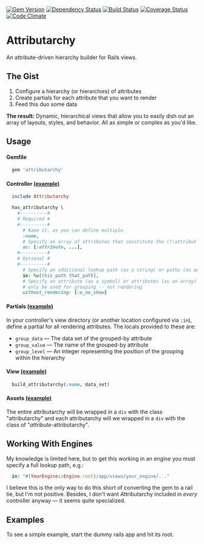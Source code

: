 [![Gem Version](https://badge.fury.io/rb/attributarchy.png)](http://badge.fury.io/rb/attributarchy)
[![Dependency Status](https://gemnasium.com/epicyclist/attributarchy.png)](https://gemnasium.com/epicyclist/attributarchy)
[![Build Status](https://travis-ci.org/epicyclist/attributarchy.png?branch=master)](https://travis-ci.org/epicyclist/attributarchy)
[![Coverage Status](https://coveralls.io/repos/epicyclist/attributarchy/badge.png)](https://coveralls.io/r/epicyclist/attributarchy)
[![Code Climate](http://allthebadges.io/epicyclist/attributarchy/code_climate.png)](http://allthebadges.io/epicyclist/attributarchy/code_climate)


# Attributarchy

An attribute-driven hierarchy builder for Rails views.

## The Gist

1. Configure a hierarchy (or hierarchies) of attributes
1. Create partials for each attribute that you want to render
1. Feed this duo some data

**The result:** Dynamic, hierarchical views that allow you to easily dish out an array of layouts, styles, and behavior. All as simple or complex as you'd like.

## Usage

#### Gemfile

```ruby
  gem 'attributarchy'
```

#### Controller [(example)](https://github.com/epicyclist/attributarchy/blob/master/spec/dummy/app/controllers/examples_controller.rb)

```ruby
  include Attributarchy

  has_attributarchy \
    #----------#
    # Required #
    #----------#
      # Name it, as you can define multiple
      :name,
      # Specify an array of attributes that constitute the (?:attribut|hier)archy
      as: [:attribute, ...],
    #----------#
    # Optional #
    #----------#
      # Specify an additional lookup path (as a string) or paths (as an array)
      in: %w[this_path that_path],
      # Specify an attribute (as a symbol) or attributes (as an array) that will
      # only be used for grouping -- not rendering
      without_rendering: [:a_no_show]
```

#### Partials [(example)](https://github.com/epicyclist/attributarchy/tree/master/spec/dummy/app/views/examples)

In your controller's view directory (or another location configured via ``:in``), define a partial for all rendering attributes. The locals provided to these are:

- ``group_data`` &mdash; The data set of the grouped-by attribute
- ``group_value`` &mdash; The name of the grouped-by attribute
- ``group_level`` &mdash; An integer representing the position of the grouping within the hierarchy

#### View [(example)](https://github.com/epicyclist/attributarchy/blob/master/spec/dummy/app/views/examples/index.html.erb)

```ruby
  build_attributarchy(:name, data_set)
```

#### Assets [(example)](https://github.com/epicyclist/attributarchy/blob/master/spec/dummy/app/assets/stylesheets/application.css)

The entire attributarchy will be wrapped in a ``div`` with the class "attributarchy" and each attributarchy will we wrapped in a ``div`` with the class of "*attribute*-attributarchy".

## Working With Engines

My knowledge is limited here, but to get this working in an engine you must specify a full lookup path, e.g.:
````ruby
  in: "#{YourEngine::Engine.root}/app/views/your_engine/..."
````

I believe this is the only way to do this short of converting the gem to a rail tie, but I'm not positive. Besides, I don't want Attributarchy included in *every* controller anyway &mdash; it seems quite specialized.

## Examples

To see a simple example, start the dummy rails app and hit its root.
